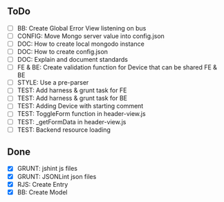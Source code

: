 ## ToDo
- [ ] BB: Create Global Error View listening on bus
- [ ] CONFIG: Move Mongo server value into config.json
- [ ] DOC: How to create local mongodo instance
- [ ] DOC: How to create config.json
- [ ] DOC: Explain and document standards
- [ ] FE & BE: Create validation function for Device that can be shared FE & BE
- [ ] STYLE: Use a pre-parser
- [ ] TEST: Add harness & grunt task for FE
- [ ] TEST: Add harness & grunt task for BE
- [ ] TEST: Adding Device with starting comment
- [ ] TEST: ToggleForm function in header-view.js
- [ ] TEST: _getFormData in header-view.js
- [ ] TEST: Backend resource loading

## Done
- [X] GRUNT: jshint js files
- [X] GRUNT: JSONLint json files
- [X] RJS: Create Entry
- [X] BB: Create Model
